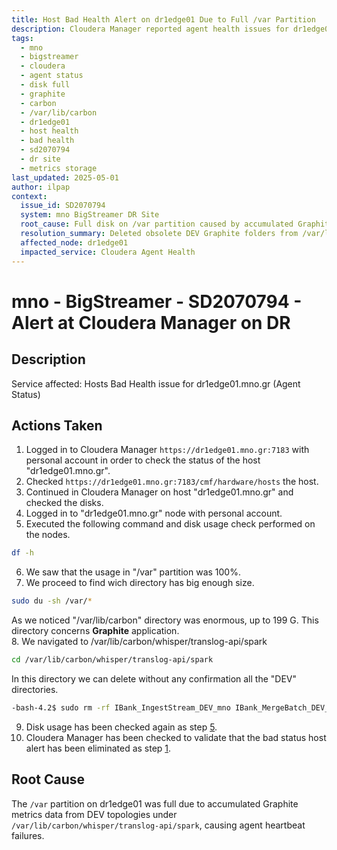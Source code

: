 ```yaml
---
title: Host Bad Health Alert on dr1edge01 Due to Full /var Partition
description: Cloudera Manager reported agent health issues for dr1edge01 due to a full /var partition; root cause was oversized Graphite metrics directories under /var/lib/carbon; resolved by deleting obsolete DEV directories.
tags:
  - mno
  - bigstreamer
  - cloudera
  - agent status
  - disk full
  - graphite
  - carbon
  - /var/lib/carbon
  - dr1edge01
  - host health
  - bad health
  - sd2070794
  - dr site
  - metrics storage
last_updated: 2025-05-01
author: ilpap
context:
  issue_id: SD2070794
  system: mno BigStreamer DR Site
  root_cause: Full disk on /var partition caused by accumulated Graphite metrics data under /var/lib/carbon
  resolution_summary: Deleted obsolete DEV Graphite folders from /var/lib/carbon to free space; host returned to healthy status in Cloudera Manager
  affected_node: dr1edge01
  impacted_service: Cloudera Agent Health
---
```

# mno - BigStreamer - SD2070794 - Alert at Cloudera Manager on DR
## Description
Service affected: Hosts
Bad Health issue for dr1edge01.mno.gr (Agent Status)
## Actions Taken
1. Logged in to Cloudera Manager `https://dr1edge01.mno.gr:7183` with personal account in order to check the status of the host "dr1edge01.mno.gr".
2. Checked `https://dr1edge01.mno.gr:7183/cmf/hardware/hosts` the host.
3. Continued in Cloudera Manager on host "dr1edge01.mno.gr" and checked the disks.
4. Logged in to "dr1edge01.mno.gr" node with personal account.
5. Executed the following command and disk usage check performed on the nodes.
```bash
df -h
```
6. We saw that the usage in "/var" partition was 100%.
7. We proceed to find wich directory has big enough size.
```bash
sudo du -sh /var/*
```
As we noticed "/var/lib/carbon" directory was enormous, up to 199 G. This directory concerns **Graphite** application. <br/>
8. We navigated to /var/lib/carbon/whisper/translog-api/spark
```bash
cd /var/lib/carbon/whisper/translog-api/spark
```
In this directory we can delete without any confirmation all the "DEV" directories.
```bash
-bash-4.2$ sudo rm -rf IBank_IngestStream_DEV_mno IBank_MergeBatch_DEV_mno IBank_MergeBatch_DEV_mno_Hourly Online_IngestStream_DEV_mno Online_MergeBatch_DEV_mno Online_MergeBatch_DEV_mno_Hourly
```
9. Disk usage has been checked again as step [5](#step-5).
10. Cloudera Manager has been checked to validate that the bad status host alert has been eliminated as step [1](#step-1).
## Root Cause
The `/var` partition on dr1edge01 was full due to accumulated Graphite metrics data from DEV topologies under `/var/lib/carbon/whisper/translog-api/spark`, causing agent heartbeat failures.